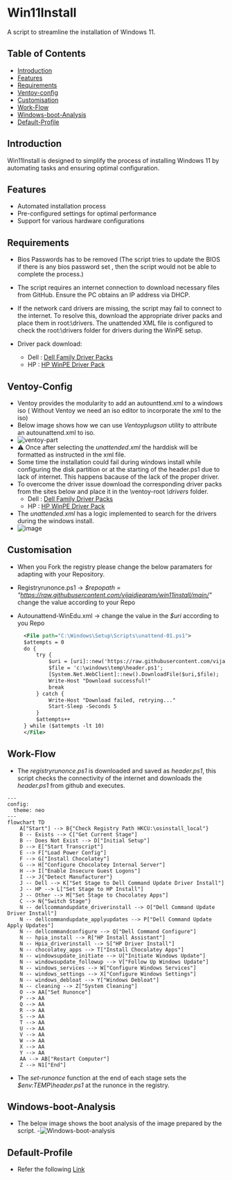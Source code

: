 # Win11Install

A script to streamline the installation of Windows 11.

## Table of Contents

- [Introduction](#introduction)
- [Features](#features)
- [Requirements](#requirements)
- [Ventoy-config](#Ventoy-Config)
- [Customisation](#Customisation)
- [Work-Flow](#Work-Flow)
- [Windows-boot-Analysis](#Windows-boot-Analysis)
- [Default-Profile](#Default-Profile)

  
## Introduction

Win11Install is designed to simplify the process of installing Windows 11 by automating tasks and ensuring optimal configuration.

## Features

- Automated installation process
- Pre-configured settings for optimal performance
- Support for various hardware configurations

## Requirements
 - Bios Passwords has to be removed (The script tries to update the BIOS if there is any bios password set , then the script would not be able to complete the process.)
 - The script requires an internet connection to download necessary files from GitHub. Ensure the PC obtains an IP address via DHCP.
 - If the network card drivers are missing, the script may fail to connect to the internet. To resolve this, download the appropriate driver packs and place them in root:\drivers. The unattended XML file is configured to check the root:\drivers folder for drivers during the WinPE setup.
 - Driver pack download:
   
     - Dell : [Dell Family Driver Packs](https://www.dell.com/support/kbdoc/en-us/000180534/dell-family-driver-packs)
     - HP : [HP WinPE Driver Pack](https://ftp.hp.com/pub/caps-softpaq/cmit/HP_WinPE_DriverPack.html)

## Ventoy-Config

  - Ventoy provides the modularity to add an autounttend.xml to a windows iso ( Without Ventoy we need an iso editor to incorporate the xml to the iso)
  - Below image shows how we can use *Ventoyplugson* utility to attribute an autounattend.xml to iso. 
  - ![ventoy-part](https://github.com/user-attachments/assets/cbc8e3fd-4be0-45ac-8f09-32fd08317d70)
  - ⚠️ Once after selecting the *unattended.xml* the harddisk will be formatted as instructed in the xml file.	
  - Some time the installation could fail during windows install while configuring the disk partition or at the starting of the header.ps1 due to lack of internet. This happens bacause of the lack of the proper driver.
  - To overcome the driver issue download the corresponding driver packs from the sites below and place it in the \ventoy-root *\drivers* folder.
     - Dell : [Dell Family Driver Packs](https://www.dell.com/support/kbdoc/en-us/000180534/dell-family-driver-packs)
     - HP : [HP WinPE Driver Pack](https://ftp.hp.com/pub/caps-softpaq/cmit/HP_WinPE_DriverPack.html)
  - The *unattended.xml* has a logic implemented to search for the drivers during the windows install.
  - ![image](https://github.com/user-attachments/assets/58ba34e8-ce76-4769-a42d-6e58be252ad7)
    
## Customisation
- When you Fork the registry please change the below paramaters for adapting with your Repository.
- Registryrunonce.ps1 -> *$repopath = "https://raw.githubusercontent.com/vijaidjearam/win11install/main/"* change the value according to your Repo
- Autounattend-WinEdu.xml -> change the value in the *$uri* according to you Repo

  ```xml
	<File path="C:\Windows\Setup\Scripts\unattend-01.ps1">
	$attempts = 0
	do {
	    try {
	        $uri = [uri]::new('https://raw.githubusercontent.com/vijaidjearam/win11install/main/registryrunonce.ps1');
	        $file = 'c:\windows\temp\header.ps1';
	        [System.Net.WebClient]::new().DownloadFile($uri,$file);
	        Write-Host "Download successful!"
	        break
	    } catch {
	        Write-Host "Download failed, retrying..."
	        Start-Sleep -Seconds 5
	    }
	    $attempts++
	} while ($attempts -lt 10)
	</File>
  ```

## Work-Flow

 - The *registryrunonce.ps1* is downloaded and saved as *header.ps1*, this script checks the connectivity of the internet and downloads the *header.ps1* from github and executes.
```mermaid
---
config:
  theme: neo
---
flowchart TD
    A["Start"] --> B{"Check Registry Path HKCU:\osinstall_local"}
    B -- Exists --> C["Get Current Stage"]
    B -- Does Not Exist --> D["Initial Setup"]
    D --> E["Start Transcript"]
    E --> F["Load Power Config"]
    F --> G["Install Chocolatey"]
    G --> H["Configure Chocolatey Internal Server"]
    H --> I["Enable Insecure Guest Logons"]
    I --> J{"Detect Manufacturer"}
    J -- Dell --> K["Set Stage to Dell Command Update Driver Install"]
    J -- HP --> L["Set Stage to HP Install"]
    J -- Other --> M["Set Stage to Chocolatey Apps"]
    C --> N{"Switch Stage"}
    N -- dellcommandupdate_driverinstall --> O["Dell Command Update Driver Install"]
    N -- dellcommandupdate_applyupdates --> P["Dell Command Update Apply Updates"]
    N -- dellcommandconfigure --> Q["Dell Command Configure"]
    N -- hpia_install --> R["HP Install Assistant"]
    N -- Hpia_driverinstall --> S["HP Driver Install"]
    N -- chocolatey_apps --> T["Install Chocolatey Apps"]
    N -- windowsupdate_initiate --> U["Initiate Windows Update"]
    N -- windowsupdate_followup --> V["Follow Up Windows Update"]
    N -- windows_services --> W["Configure Windows Services"]
    N -- windows_settings --> X["Configure Windows Settings"]
    N -- windows_debloat --> Y["Windows Debloat"]
    N -- cleaning --> Z["System Cleaning"]
    O --> AA["Set Runonce"]
    P --> AA
    Q --> AA
    R --> AA
    S --> AA
    T --> AA
    U --> AA
    V --> AA
    W --> AA
    X --> AA
    Y --> AA
    AA --> AB["Restart Computer"]
    Z --> N1["End"]
```
  - The *set-runonce* function at the end of each stage sets the *$env:TEMP\header.ps1*  at the runonce in the registry.

## Windows-boot-Analysis
  - The below image shows the boot analysis of the image prepared by the script.
  -![Windows-boot-analysis](https://github.com/user-attachments/assets/eb774068-2f92-4ec1-9494-b7ab2e1844ae)

## Default-Profile
 - Refer the following [Link](https://vijaidjearam.github.io/blog/windows11/2025/02/28/Copy-desired-profile-to-Default-Profile.html)


